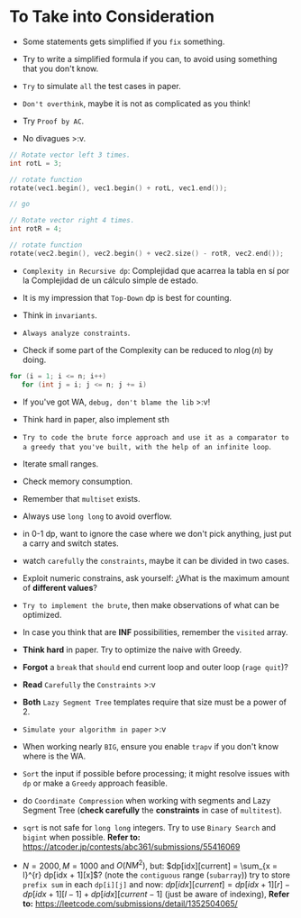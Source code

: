 # To Take into Consideration

* Some statements gets simplified if you `fix` something.

* Try to write a simplified formula if you can, to avoid using something that you don't know.

* `Try` to simulate `all` the test cases in paper.

* `Don't overthink`, maybe it is not as complicated as you think!

* Try `Proof by AC`.

* No divagues >:v.

```C++
// Rotate vector left 3 times.
int rotL = 3;

// rotate function
rotate(vec1.begin(), vec1.begin() + rotL, vec1.end());

// go

// Rotate vector right 4 times.
int rotR = 4;

// rotate function
rotate(vec2.begin(), vec2.begin() + vec2.size() - rotR, vec2.end());
```

* `Complexity in Recursive dp`: Complejidad que acarrea la tabla en sí por la Complejidad de un cálculo simple de estado.

* It is my impression that `Top-Down` dp is best for counting.

* Think in `invariants`.

* `Always analyze constraints`.

* Check if some part of the Complexity can be reduced to $n \log(n)$ by doing.

```C++
for (i = 1; i <= n; i++)
   for (int j = i; j <= n; j += i)
```

* If you've got WA, `debug, don't blame the lib` >:v!

* Think hard in paper, also implement sth

* `Try to code the brute force approach and use it as a comparator to a greedy that you've built, with the help of an infinite loop`.

* Iterate small ranges.

* Check memory consumption.

* Remember that `multiset` exists.

* Always use `long long` to avoid overflow.

* in 0-1 dp, want to ignore the case where we don't pick anything, just put a carry and switch states.

* watch `carefully` the `constraints`, maybe it can be divided in two cases.

* Exploit numeric constrains, ask yourself: ¿What is the maximum amount of **different values**?

* `Try to implement the brute`, then make observations of what can be optimized.

* In case you think that are **INF** possibilities, remember the `visited` array.

* **Think hard** in paper. Try to optimize the naive with Greedy.

* **Forgot** a `break` that `should` end current loop and outer loop (`rage quit`)?

* **Read** `Carefully` the `Constraints` >:v

* **Both** `Lazy Segment Tree` templates require that size must be a power of $2$.

* `Simulate your algorithm in paper` >:v

* When working nearly `BIG`, ensure you enable `trapv` if you don't know where is the WA.

* `Sort` the input if possible before processing; it might resolve issues with `dp` or make a `Greedy` approach feasible.

* do `Coordinate Compression` when working with segments and Lazy Segment Tree (**check carefully** the **constraints** in case of `multitest`).

* `sqrt` is not safe for `long long` integers. Try to use `Binary Search` and `bigint` when possible. **Refer to:** https://atcoder.jp/contests/abc361/submissions/55416069

* $N=2000, M=1000$ and $O(N{M}^{2})$, but:
$dp[idx][current] = \sum_{x = l}^{r} dp[idx + 1][x]$? (note the `contiguous` range (`subarray`)) try to store `prefix sum` in each `dp[i][j]` and now: $dp[idx][current] = dp[idx + 1][r] - dp[idx + 1][l - 1] + dp[idx][current - 1]$ (just be aware of indexing), **Refer to:** https://leetcode.com/submissions/detail/1352504065/
